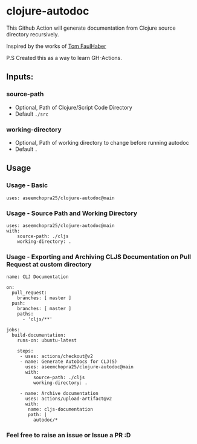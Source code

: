 # clojure-autodoc
This Github Action will generate documentation from Clojure source directory recursively.

Inspired by the works of [Tom FaulHaber](https://tomfaulhaber.github.io/autodoc/)

P.S Created this as a way to learn GH-Actions.

## Inputs:

### source-path 
- Optional, Path of Clojure/Script Code Directory
- Default ```./src```

### working-directory
- Optional, Path of working directory to change before running autodoc
- Default ```.```

## Usage 

### Usage - Basic
```
uses: aseemchopra25/clojure-autodoc@main

```
### Usage - Source Path and Working Directory
```
uses: aseemchopra25/clojure-autodoc@main
with:
    source-path: ./cljs
    working-directory: .
```

### Usage - Exporting and Archiving CLJS Documentation on Pull Request at custom directory

```
name: CLJ Documentation

on:
  pull_request:
    branches: [ master ]
  push:
    branches: [ master ]
    paths:
      - 'cljs/**'

jobs: 
  build-documentation:
    runs-on: ubuntu-latest

    steps:
     - uses: actions/checkout@v2
     - name: Generate AutoDocs for CLJ(S)
       uses: aseemchopra25/clojure-autodoc@main
       with:
          source-path: ./cljs
          working-directory: .
    
     - name: Archive documentation
       uses: actions/upload-artifact@v2
       with:
        name: cljs-documentation
        path: |
          autodoc/*

```

### Feel free to raise an issue or Issue a PR :D